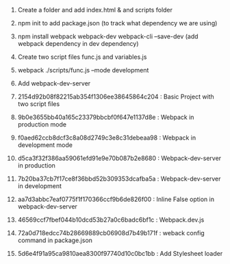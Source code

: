 1. Create a folder and add index.html & and scripts folder
2. npm init to add package.json (to track what dependency we are using)
3. npm install webpack webpack-dev webpack-cli –save-dev (add webpack dependency in dev dependency)
4. Create two script files func.js and variables.js
5. webpack ./scripts/func.js –mode development
6. Add webpack-dev-server



1. 2154d92b08f82215ab354f1306ee38645864c204 : Basic Project with two script files
2. 9b0e3655bb40a165c23379bbcbf0f647e1137d8e : Webpack in production mode
3. f0aed62ccb8dcf3c8a08d2749c3e8c31debeaa98 : Webpack in development mode
4. d5ca3f32f386aa59061efd91e9e70b087b2e8680 : Webpack-dev-server in production
5. 7b20ba37cb7f17ce8f36bbd52b309353dcafba5a : Webpack-dev-server in development
6. aa7d3abbc7eaf0775f1f170366ccf9b6de826f00 : Inline False option in webpack-dev-server
7. 46569ccf7fbef044b10dcd53b27a0c6badc6bf1c : Webpack.dev.js
8. 72a0d718edcc74b28669889cb06908d7b49b171f : weback config command in package.json
9. 5d6e4f91a95ca9810aea8300f97740d10c0bc1bb : Add Stylesheet loader
